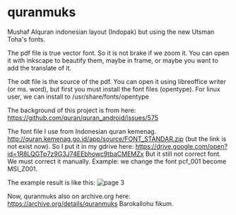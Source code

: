 # quranmuks
Mushaf Alquran indonesian layout (Indopak) but using the new Utsman Toha's fonts.

The pdf file is true vector font. So it is not brake if we zoom it.
You can open it with inkscape to beautify them, maybe in frame, or maybe you want to add the translate of it.

The odt file is the source of the pdf. You can open it using libreoffice writer (or ms. word), but first you must install the font files (opentype).
For linux user, we can install to /usr/share/fonts/opentype

The background of this project is from here:
https://github.com/quran/quran_android/issues/575

The font file I use from Indonesian quran kemenag.
http://quran.kemenag.go.id/app/source/FONT_STANDAR.zip (but the link is not exist now). So I put it
in my gdrive here:
https://drive.google.com/open?id=1R8LQGTp7z9G3J74EEbhowc9tbaCMEMZx
But it still not correct font. We must correct it manually. Example: we change the font pcf_001 become MSI_Z001.

The example result is like this:
![page 3](https://user-images.githubusercontent.com/13088121/37909854-4353f2ac-3136-11e8-9986-ed4bd9a8a086.png)

Now, quranmuks also on archive.org here:
https://archive.org/details/quranmuks
Barokallohu fikum.
